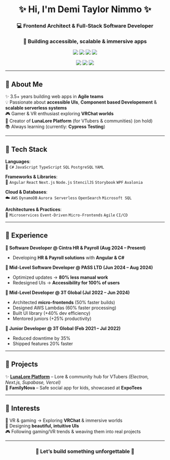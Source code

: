 <!-- Demi Taylor Nimmo | Modern Girly GitHub Profile -->

<h1 align="center">✨ Hi, I'm Demi Taylor Nimmo ✨</h1>
<h3 align="center">💻 Frontend Architect & Full-Stack Software Developer</h3>
<h3 align="center"> 🌸 Building accessible, scalable & immersive apps</h3>

<p align="center">
  <!-- Cute tech badge row -->
  <img src="https://img.shields.io/badge/C%23-ffb6c1?style=for-the-badge&logo=csharp&logoColor=white" />
  <img src="https://img.shields.io/badge/Angular-ffc0cb?style=for-the-badge&logo=angular&logoColor=white" />
  <img src="https://img.shields.io/badge/AWS-f9c0d9?style=for-the-badge&logo=amazonaws&logoColor=white" />
  <img src="https://img.shields.io/badge/StencilJS-ff69b4?style=for-the-badge&logo=stencil&logoColor=white" />
</p>

<p align="center">
  <img src="https://img.shields.io/badge/-FullStackDeveloper-pink?style=for-the-badge&logo=visualstudio&logoColor=white" />
  <img src="https://img.shields.io/badge/-Middlesbrough,%20UK-ffb6c1?style=for-the-badge&logo=google-maps&logoColor=white" />
  <img src="https://img.shields.io/badge/-She/Her-ffc0cb?style=for-the-badge&logo=heart&logoColor=white" />
</p>

---

## 🌸 About Me  
✨ 3.5+ years building web apps in **Agile teams**  
💡 Passionate about **accessible UIs**, **Component based Developement** & **scalable serverless systems**  
🎮 Gamer & VR enthusiast exploring **VRChat worlds**  
🌙 Creator of **LunaLore Platform** (for VTubers & communities) (on hold) <br/>
📚 Always learning (currently: **Cypress Testing**)  

---

## 💖 Tech Stack  

**Languages**:  
🌷 `C#` `JavaScript` `TypeScript` `SQL` `PostgreSQL` `YAML`  

**Frameworks & Libraries**:  
🌸 `Angular` `React` `Next.js` `Node.js` `StencilJS` `Storybook` `WPF` `Avalonia`  

**Cloud & Databases**:  
☁️ `AWS` `DynamoDB` `Aurora Serverless` `OpenSearch` `Microsoft SQL`  

**Architectures & Practices**:  
🌼 `Microservices` `Event-Driven` `Micro-Frontends` `Agile` `CI/CD`  

---

## 💼 Experience  

**🌺 Software Developer @ Cintra HR & Payroll (Aug 2024 – Present)**  
- Developing **HR & Payroll solutions** with **Angular & C#**   

**🌸 Mid-Level Software Developer @ PASS LTD (Jun 2024 – Aug 2024)**  
- Optimized updates → **80% less manual work**  
- Redesigned UIs → **Accessibility for 100% of users**  

**🌷 Mid-Level Developer @ 3T Global (Jul 2022 – Jun 2024)**  
- Architected **micro-frontends** (50% faster builds)  
- Designed AWS Lambdas (60% faster processing)  
- Built UI library (+40% dev efficiency)  
- Mentored juniors (+25% productivity)  

**🌼 Junior Developer @ 3T Global (Feb 2021 – Jul 2022)**  
- Reduced downtime by 35%  
- Shipped features 20% faster  

---

## 🌙 Projects  

✨ **[LunaLore Platform](#)** – Lore & community hub for VTubers *(Electron, Next.js, Supabase, Vercel)*  
🌼 **FamilyNova** – Safe social app for kids, showcased at **ExpoTees**  

---

## 🎀 Interests  
💖 VR & gaming → Exploring **VRChat** & immersive worlds  
🌸 Designing **beautiful, intuitive UIs**  
🎮 Following gaming/VR trends & weaving them into real projects  

---

<h3 align="center">💌 Let’s build something unforgettable 💌</h3>
